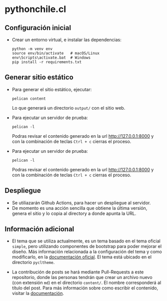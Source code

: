 # pythonchile.cl

## Configuración inicial

* Crear un entorno virtual, e instalar las dependencias:
  ```
  python -m venv env
  source env/bin/activate   # macOS/Linux
  env\Scripts\activate.bat  # Windows
  pip install -r requirements.txt
  ```

## Generar sitio estático

* Para generar el sitio estático, ejecutar:
  ```
  pelican content
  ```
  Lo que generará un directorio `output/` con el sitio web.

* Para ejecutar un servidor de prueba:
  ```
  pelican -l
  ```
  Podras revisar el contenido generado en la url  http://127.0.0.1:8000
  y con la combinación de teclas `Ctrl + c` cierras el proceso.

* Para ejecutar un servidor de prueba:
  ```
  pelican -l
  ```
  Podras revisar el contenido generado en la url  http://127.0.0.1:8000
  y con la combinación de teclas `Ctrl + c` cierras el proceso.

## Despliegue

* Se utiliazarán Github Actions, para hacer un despliegue al servidor.
* De momento es una acción sencilla que obtiene la última versión, genera el
  sitio y lo copia al directory a donde apunta la URL.


## Información adicional

* El tema que se utiliza actualmente, es un tema basado en el tema oficial
  `simple`, pero utilizando componentes de bootstrap para poder mejorar el
  diseño. Más información relacionada a la configuración del tema y como
  modificarlo, en la
  [documentación oficial](https://docs.getpelican.com/en/latest/themes.html).
  El tema está ubicado en el directorio `pycltheme`.

* La contribución de posts se hará mediante Pull-Requests a este repositorio,
  donde las personas tendrán que crear un archivo nuevo (con extensión `md`)
  en el directorio `content/`. El nombre corresponderá al título del post.
  Para más información sobre como escribir el contenido, visitar la
  [documentación](https://docs.getpelican.com/en/latest/content.html).
